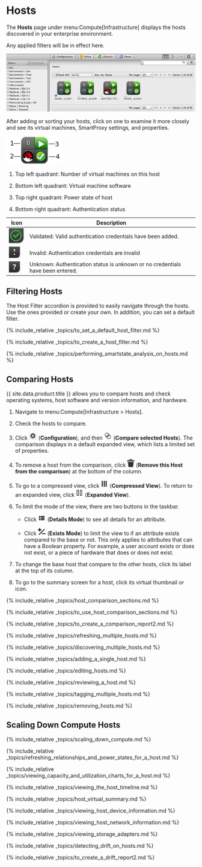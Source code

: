 # Hosts

The **Hosts** page under menu:Compute\[Infrastructure\] displays the
hosts discovered in your enterprise environment.

<div class="note">

Any applied filters will be in effect here.

</div>

![2212](/images/2212.png)

After adding or sorting your hosts, click on one to examine it more
closely and see its virtual machines, SmartProxy settings, and
properties.

![2222](/images/2222.png)

1.  Top left quadrant: Number of virtual machines on this host

2.  Bottom left quadrant: Virtual machine software

3.  Top right quadrant: Power state of host

4.  Bottom right quadrant: Authentication status

| Icon                      | Description                                                                    |
| ------------------------- | ------------------------------------------------------------------------------ |
| ![2190](/images/2190.png) | Validated: Valid authentication credentials have been added.                   |
| ![2191](/images/2191.png) | Invalid: Authentication credentials are invalid                                |
| ![2192](/images/2192.png) | Unknown: Authentication status is unknown or no credentials have been entered. |

## Filtering Hosts

The Host Filter accordion is provided to easily navigate through the
hosts. Use the ones provided or create your own. In addition, you can
set a default filter.

{% include_relative _topics/to_set_a_default_host_filter.md %}

{% include_relative _topics/to_create_a_host_filter.md %}

{% include_relative
_topics/performing_smartstate_analysis_on_hosts.md %}

## Comparing Hosts

{{ site.data.product.title }} allows you to compare hosts and check operating systems,
host software and version information, and hardware.

1.  Navigate to menu:Compute\[Infrastructure \> Hosts\].

2.  Check the hosts to compare.

3.  Click ![1847](/images/1847.png) (**Configuration**), and then
    ![2148](/images/2148.png) (**Compare selected Hosts**). The
    comparison displays in a default expanded view, which lists a
    limited set of properties.

4.  To remove a host from the comparison, click
    ![1861](/images/1861.png) (**Remove this Host from the comparison**)
    at the bottom of the column.

5.  To go to a compressed view, click ![2024](/images/2024.png)
    (**Compressed View**). To return to an expanded view, click
    ![2023](/images/2023.png) (**Expanded View**).

6.  To limit the mode of the view, there are two buttons in the taskbar.

      - Click ![2022](/images/2022.png) (**Details Mode**) to see all
        details for an attribute.

      - Click ![2025](/images/2025.png) (**Exists Mode**) to limit the
        view to if an attribute exists compared to the base or not. This
        only applies to attributes that can have a Boolean property. For
        example, a user account exists or does not exist, or a piece of
        hardware that does or does not exist.

7.  To change the base host that compare to the other hosts, click its
    label at the top of its column.

8.  To go to the summary screen for a host, click its virtual thumbnail
    or icon.

{% include_relative _topics/host_comparison_sections.md %}

{% include_relative _topics/to_use_host_comparison_sections.md %}

{% include_relative _topics/to_create_a_comparison_report2.md %}

{% include_relative _topics/refreshing_multiple_hosts.md %}

{% include_relative _topics/discovering_multiple_hosts.md %}

{% include_relative _topics/adding_a_single_host.md %}

{% include_relative _topics/editing_hosts.md %}

{% include_relative _topics/reviewing_a_host.md %}

{% include_relative _topics/tagging_multiple_hosts.md %}

{% include_relative _topics/removing_hosts.md %}

## Scaling Down Compute Hosts

{% include_relative _topics/scaling_down_compute.md %}

{% include_relative
_topics/refreshing_relationships_and_power_states_for_a_host.md
%}

{% include_relative
_topics/viewing_capacity_and_utilization_charts_for_a_host.md %}

{% include_relative _topics/viewing_the_host_timeline.md %}

{% include_relative _topics/host_virtual_summary.md %}

{% include_relative _topics/viewing_host_device_information.md %}

{% include_relative _topics/viewing_host_network_information.md %}

{% include_relative _topics/viewing_storage_adapters.md %}

{% include_relative _topics/detecting_drift_on_hosts.md %}

{% include_relative _topics/to_create_a_drift_report2.md %}
